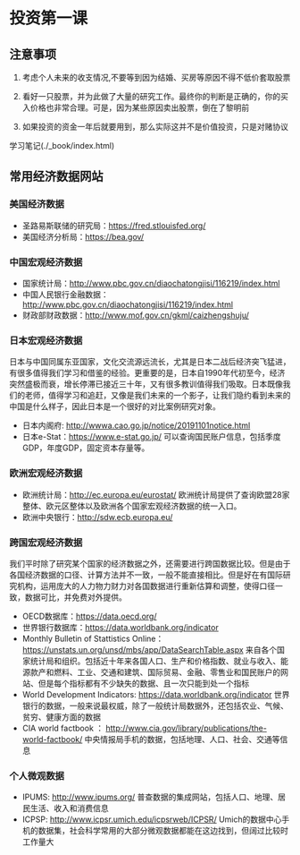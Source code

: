 
# 投资第一课

## 注意事项

1. 考虑个人未来的收支情况,不要等到因为结婚、买房等原因不得不低价套取股票

2. 看好一只股票，并为此做了大量的研究工作。最终你的判断是正确的，你的买入价格也非常合理。可是，因为某些原因卖出股票，倒在了黎明前

3. 如果投资的资金一年后就要用到，那么实际这并不是价值投资，只是对赌协议


学习笔记(./_book/index.html)


## 常用经济数据网站

### 美国经济数据

- 圣路易斯联储的研究局：https://fred.stlouisfed.org/
- 美国经济分析局：https://bea.gov/

### 中国宏观经济数据

- 国家统计局：http://www.pbc.gov.cn/diaochatongjisi/116219/index.html
- 中国人民银行金融数据：http://www.pbc.gov.cn/diaochatongjisi/116219/index.html
- 财政部财政数据：http://www.mof.gov.cn/gkml/caizhengshuju/

### 日本宏观经济数据

日本与中国同属东亚国家，文化交流源远流长，尤其是日本二战后经济突飞猛进，有很多值得我们学习和借鉴的经验。更重要的是，日本自1990年代初至今，经济突然盛极而衰，增长停滞已接近三十年，又有很多教训值得我们吸取。日本既像我们的老师，值得学习和追赶，又像是我们未来的一个影子，让我们隐约看到未来的中国是什么样子，因此日本是一个很好的对比案例研究对象。

- 日本内阁府:  http://wwwa.cao.go.jp/notice/20191101notice.html
- 日本e-Stat：https://www.e-stat.go.jp/
可以查询国民账户信息，包括季度GDP，年度GDP，固定资本存量等。


### 欧洲宏观经济数据

- 欧洲统计局：http://ec.europa.eu/eurostat/
欧洲统计局提供了查询欧盟28家整体、欧元区整体以及欧洲各个国家宏观经济数据的统一入口。
- 欧洲中央银行：http://sdw.ecb.europa.eu/

### 跨国宏观经济数据

我们平时除了研究某个国家的经济数据之外，还需要进行跨国数据比较。但是由于各国经济数据的口径、计算方法并不一致，一般不能直接相比。但是好在有国际研究机构，运用庞大的人力物力财力对各国数据进行重新估算和调整，使得口径一致，数据可比，并免费对外提供。

- OECD数据库：https://data.oecd.org/
- 世界银行数据库：https://data.worldbank.org/indicator
- Monthly Bulletin of Stattistics Online： https://unstats.un.org/unsd/mbs/app/DataSearchTable.aspx
来自各个国家统计局和组织。包括近十年来各国人口、生产和价格指数、就业与收入、能源款产和燃料、工业、交通和建筑、国际贸易、金融、零售业和国民账户的网站、但是每个指标都有不少缺失的数据、且一次只能到处一个指标
- World Development Indicators: https://data.worldbank.org/indicator
世界银行的数据，一般来说最权威，除了一般统计局数据外，还包括农业、气候、贫穷、健康方面的数据
- CIA world factbook ： http://www.cia.gov/library/publications/the-world-factbook/
中央情报局手机的数据，包括地理、人口、社会、交通等信息

### 个人微观数据

- IPUMS: http://www.ipums.org/
普查数据的集成网站，包括人口、地理、居民生活、收入和消费信息
- ICPSP: http://www.icpsr.umich.edu/icpsrweb/ICPSR/
Umich的数据中心手机的数据集，社会科学常用的大部分微观数据都能在这边找到，但阔过比较时工作量大








